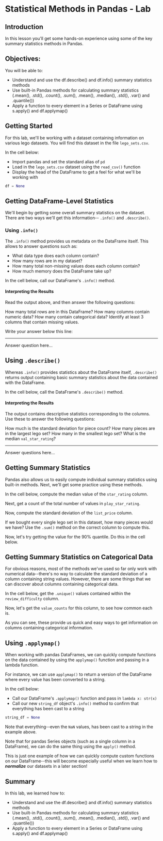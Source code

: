 
# Statistical Methods in Pandas - Lab

## Introduction

In this lesson you'll get some hands-on experience using some of the key summary statistics methods in Pandas.

## Objectives:
You will be able to:

* Understand and use the df.describe() and df.info() summary statistics methods
* Use built-in Pandas methods for calculating summary statistics (.mean(), .std(), .count(), .sum(), .mean(), .median(), .std(), .var() and .quantile())
* Apply a function to every element in a Series or DataFrame using s.apply() and df.applymap()


## Getting Started

For this lab, we'll be working with a dataset containing information on various lego datasets.  You will find this dataset in the file `lego_sets.csv`.  

In the cell below:

* Import pandas and set the standard alias of `pd`
* Load in the `lego_sets.csv` dataset using the `read_csv()` function
* Display the head of the DataFrame to get a feel for what we'll be working with


```python
df = None
```

## Getting DataFrame-Level Statistics

We'll begin by getting some overall summary statistics on the dataset.  There are two ways we'll get this information-- `.info()` and `.describe()`.

### Using `.info()`

The `.info()` method provides us metadata on the DataFrame itself.  This allows to answer questions such as:

* What data type does each column contain?
* How many rows are in my dataset? 
* How many total non-missing values does each column contain?
* How much memory does the DataFrame take up?

In the cell below, call our DataFrame's `.info()` method. 

#### Interpreting the Results

Read the output above, and then answer the following questions:

How many total rows are in this DataFrame?  How many columns contain numeric data? How many contain categorical data?  Identify at least 3 columns that contain missing values. 

Write your answer below this line:
________________________________________________________________________________________________________________________________



Answer question here...

## Using `.describe()`

Whereas `.info()` provides statistics about the DataFrame itself, `.describe()` returns output containing basic summary statistics about the data contained with the DataFrame.  

In the cell below, call the DataFrame's `.describe()` method. 

#### Interpreting the Results

The output contains descriptive statistics corresponding to the columns.  Use these to answer the following questions:

How much is the standard deviation for piece count?  How many pieces are in the largest lego set?  How many in the smallest lego set? What is the median `val_star_rating`?

________________________________________________________________________________________________________________________________

Answer questions here...

## Getting Summary Statistics

Pandas also allows us to easily compute individual summary statistics using built-in methods.  Next, we'll get some practice using these methods. 

In the cell below, compute the median value of the `star_rating` column.

Next, get a count of the total number of values in `play_star_rating`.

Now, compute the standard deviation of the `list_price` column.

If we bought every single lego set in this dataset, how many pieces would we have?  Use the `.sum()` method on the correct column to compute this. 

Now, let's try getting the value for the 90% quantile.  Do this in the cell below.

## Getting Summary Statistics on Categorical Data

For obvious reasons, most of the methods we've used so far only work with numerical data--there's no way to calculate the standard deviation of a column containing string values. However, there are some things that we can discover about columns containing categorical data. 

In the cell below, get the `.unique()` values contained within the `review_difficulty` column. 

Now, let's get the `value_counts` for this column, to see how common each is. 

As you can see, these provide us quick and easy ways to get information on columns containing categorical information.  


## Using `.applymap()`

When working with pandas DataFrames, we can quickly compute functions on the data contained by using the `applymap()` function and passing in a lambda function. 

For instance, we can use `applymap()` to return a version of the DataFrame where every value has been converted to a string.

In the cell below:

* Call our DataFrame's `.applymap()` function and pass in `lambda x: str(x)`
* Call our new `string_df` object's `.info()` method to confirm that everything has been cast to a string


```python
string_df = None
```

Note that everything--even the `NaN` values, has been cast to a string in the example above. 

Note that for pandas Series objects (such as a single column in a DataFrame), we can do the same thing using the `apply()` method.  

This is just one example of how we can quickly compute custom functions on our DataFrame--this will become especially useful when we learn how to **_normalize_** our datasets in a later section!

## Summary

In this lab, we learned how to:

* Understand and use the df.describe() and df.info() summary statistics methods
* Use built-in Pandas methods for calculating summary statistics (.mean(), .std(), .count(), .sum(), .mean(), .median(), .std(), .var() and .quantile())
* Apply a function to every element in a Series or DataFrame using s.apply() and df.applymap()
